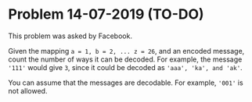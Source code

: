 # Problem 14-07-2019 (TO-DO)

This problem was asked by Facebook.

Given the mapping ```a = 1, b = 2, ... z = 26```, and an encoded message, count the number of ways it can be decoded.
For example, the message ```'111'``` would give ```3```, since it could be decoded as ```'aaa', 'ka', and 'ak'```.

You can assume that the messages are decodable. For example, ```'001'``` is not allowed.
